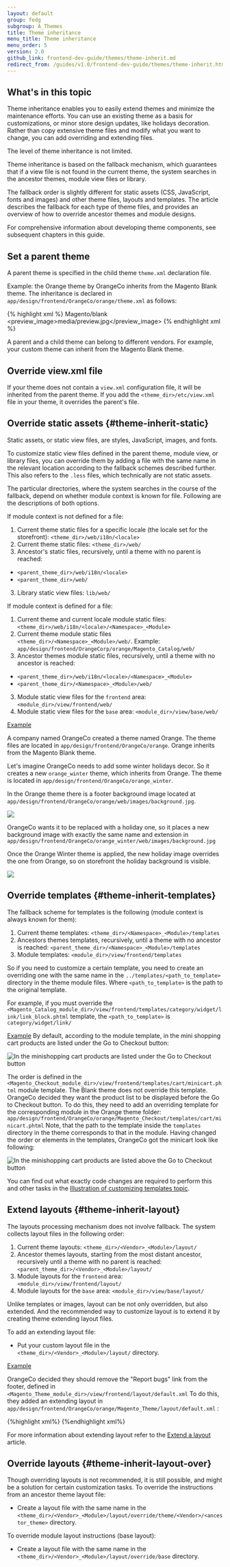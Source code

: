 ```yaml
---
layout: default
group: fedg
subgroup: A_Themes
title: Theme inheritance
menu_title: Theme inheritance
menu_order: 5
version: 2.0
github_link: frontend-dev-guide/themes/theme-inherit.md
redirect_from: /guides/v1.0/frontend-dev-guide/themes/theme-inherit.html
---
```


<h2 id="theme-inherit-over">What's in this topic</h2>

Theme inheritance enables you to easily extend themes and minimize the maintenance efforts. You can use an existing theme as a basis for customizations, or minor store design updates, like holidays decoration. Rather than copy extensive theme files and modify what you want to change, you can add overriding and extending files.

The level of theme inheritance is not limited.

Theme inheritance is based on the fallback mechanism, which guarantees that if a view file is not found in the current theme, the system searches in the ancestor themes, module view files or library.

The fallback order is slightly different for static assets (CSS, JavaScript, fonts and images) and other theme files, layouts and templates. The article describes the fallback for each type of theme files, and provides an overview of how to override ancestor themes and module designs.

For comprehensive information about developing theme components, see
subsequent chapters in this guide.


## Set a parent theme

A parent theme is specified in the child theme `theme.xml` declaration file.

Example:
the Orange theme by OrangeCo inherits from the Magento Blank theme. The inheritance is declared in `app/design/frontend/OrangeCo/orange/theme.xml` as follows:

{% highlight xml %}
<theme xmlns:xsi="http://www.w3.org/2001/XMLSchema-instance" xsi:noNamespaceSchemaLocation="urn:magento:framework:Config/etc/theme.xsd">
     <title>Orange</title>
     <parent>Magento/blank</parent>
     <media>
         <preview_image>media/preview.jpg</preview_image>
     </media>
 </theme>
{% endhighlight xml %}

<div class="bs-callout bs-callout-info" id="info">
  <p>A parent and a child theme can belong to different vendors. For example, your custom theme can inherit from the Magento Blank theme.</p>
</div>

## Override view.xml file

If your theme does not contain a `view.xml` configuration file, it will be inherited from the parent theme. If you add the `<theme_dir>/etc/view.xml` file in your theme, it overrides the parent's file.

## Override static assets {#theme-inherit-static}

Static assets, or static view files, are styles, JavaScript, images, and fonts.

To customize static view files defined in the parent theme, module view, or library files, you can override them by adding a file with the same name in the relevant location according to the fallback schemes described further. This also refers to the `.less` files, which technically are not static assets.

The particular directories, where the system searches in the course of the fallback, depend on whether module context is known for file. Following are the descriptions of both options.

If module context is not defined for a file:

1. Current theme static files for a specific locale (the locale set for the storefront): `<theme_dir>/web/i18n/<locale>`
2. Current theme static files: `<theme_dir>/web/`
2. Ancestor's static files, recursively, until a theme with no parent is reached:
- `<parent_theme_dir>/web/i18n/<locale>`
- `<parent_theme_dir>/web/`
3. Library static view files: `lib/web/`

If module context is defined for a file:

1. Current theme and current locale module static files:`<theme_dir>/web/i18n/<locale>/<Namespace>_<Module>`
2. Current theme module static files `<theme_dir>/<Namespace>_<Module>/web/`. Example: `app/design/frontend/OrangeCorp/orange/Magento_Catalog/web/`
3. Ancestor themes module static files, recursively, until a theme with no ancestor is reached:
- `<parent_theme_dir>/web/i18n/<locale>/<Namespace>_<Module>`
- `<parent_theme_dir>/<Namespace>_<Module>/web/`
3. Module static view files for the `frontend` area: `<module_dir>/view/frontend/web/`
4. Module static view files for the `base` area: `<module_dir>/view/base/web/`


<u>Example</u>

A company named OrangeCo created a theme named Orange. The theme files are located in `app/design/frontend/OrangeCo/orange`.
Orange inherits from the Magento Blank theme.

Let's imagine OrangeCo needs to add some winter holidays decor. So it creates a new `orange_winter` theme, which inherits from Orange. The theme is located in `app/design/frontend/OrangeCo/orange_winter`.


In the Orange theme there is a footer background image located at `app/design/frontend/OrangeCo/orange/web/images/background.jpg`.

<img src="{{ site.baseurl }}common/images/inh-background1.jpg"/>

OrangeCo wants it to be replaced with a holiday one, so it places a new background image with exactly the same name and extension in `app/design/frontend/OrangeCo/orange_winter/web/images/background.jpg`

Once the Orange Winter theme is applied, the new holiday image overrides the one from Orange, so on storefront the holiday background is visible.

<img src="{{ site.baseurl }}common/images/inh-background2.jpg"/>


## Override templates {#theme-inherit-templates}

The fallback scheme for templates is the following (module context is always known for them):

1. Current theme templates: `<theme_dir>/<Namespace>_<Module>/templates`
2. Ancestors themes templates, recursively, until a theme with no ancestor is reached: `<parent_theme_dir>/<Namespace>_<Module>/templates`
3. Module templates: `<module_dir>/view/frontend/templates`


So if you need to customize a certain template, you need to create an overriding one with the same name in the `../templates/<path_to_template>` directory in the theme module files. Where `<path_to_template>` is the path to the original template.

For example, if you must override the `<Magento_Catalog_module_dir>/view/frontend/templates/category/widget/link/link_block.phtml` template, the `<path_to_template>` is `category/widget/link/`

<u>Example</u>
By default, according to the module template, in the mini shopping cart products are listed under the Go to Checkout button:
<p><img src="{{ site.baseurl }}common/images/inherit_mini1.png" alt="In the minishopping cart products are listed under the Go to Checkout button "></p>

The order is defined in the `<Magento_Checkout_module_dir>/view/frontend/templates/cart/minicart.phtml` module template. The Blank theme does not override this template.
OrangeCo decided they want the product list to be displayed before the Go to Checkout button.
To do this, they need to add an overriding template for the corresponding module in the Orange theme folder:
`app/design/frontend/OrangeCo/orange/Magento_Checkout/templates/cart/minicart.phtml`
Note, that the path to the template inside the `templates` directory in the theme corresponds to that in the module.
Having changed the order or elements in the templates, OrangeCo got the minicart look like following:
<p><img src="{{ site.baseurl }}common/images/inherit_mini2.png" alt="In the minishopping cart products are listed above the Go to Checkout button "></p>
You can find out what exactly code changes are required to perform this and other tasks in the <a href="{{page.baseurl}}frontend-dev-guide/templates/template-sample.html">Illustration of customizing templates topic</a>.

## Extend layouts {#theme-inherit-layout}

The layouts processing mechanism does not involve fallback. The system collects layout files in the following order:

1. Current theme layouts: `<theme_dir>/<Vendor>_<Module>/layout/`
2. Ancestor themes layouts, starting from the  most distant ancestor, recursively until a theme with no parent is reached: `<parent_theme_dir>/<Vendor>_<Module>/layout/`
3. Module layouts for the `frontend` area: `<module_dir>/view/frontend/layout/`
4. Module layouts for the `base` area: `<module_dir>/view/base/layout/`

Unlike templates or images, layout can be not only overridden, but also extended. And the recommended way to customize layout is to extend it by creating theme extending layout files.


To add an extending layout file:

* Put your custom layout file in the `<theme_dir>/<Vendor>_<Module>/layout/` directory.

<u>Example</u>

OrangeCo decided they should remove the "Report bugs" link from the footer, defined in `<Magento_Theme_module_dir>/view/frontend/layout/default.xml`
To do this, they added an extending layout in `app/design/frontend/OrangeCo/orange/Magento_Theme/layout/default.xml` :

{%highlight xml%}
<page xmlns:xsi="http://www.w3.org/2001/XMLSchema-instance" xsi:noNamespaceSchemaLocation="urn:magento:framework:View/Layout/etc/page_configuration.xsd">
    <body>
        <referenceBlock name='report.bugs' remove='true'/>
    </body>
</page>
{%endhighlight xml%}


For more information about extending layout refer to the <a href="{{page.baseurl}}frontend-dev-guide/layouts/layout-extend.html" target="_blank">Extend a layout</a> article.

## Override layouts {#theme-inherit-layout-over}

Though overriding layouts is not recommended, it is still possible, and might be a solution for certain customization tasks.
To override the instructions from an ancestor theme layout file:

* Create a layout file with the same name in the `<theme_dir>/<Vendor>_<Module>/layout/override/theme/<Vendor>/<ancestor_theme>` directory.

To override module layout instructions (base layout):

* Create a layout file with the same name in the `<theme_dir>/<Vendor>_<Module>/layout/override/base` directory.










